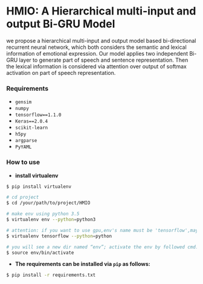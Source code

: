 # HMIO: A Hierarchical multi-input and output Bi-GRU Model

we propose a hierarchical multi-input and output model based bi-directional recurrent neural network, which both considers the semantic and lexical information of emotional expression. Our model applies two independent Bi-GRU layer to generate part of speech and sentence representation. Then the lexical information is considered via attention over output of softmax activation on part of speech representation.


### Requirements
- `gensim`
- `numpy`
- `tensorflow==1.1.0`
- `Keras==2.0.4`
- `scikit-learn`
- `h5py`
- `argparse`
- `PyYAML`

### How to use

- **install virtualenv**
```bash
$ pip install virtualenv

# cd project
$ cd /your/path/to/project/HMIO

# make env using python 3.5
$ virtualenv env --python=python3

# attention: if you want to use gpu,env's name must be 'tensorflow',maybe like this:
$ virtualenv tensorflow --python=python

# you will see a new dir named “env”; activate the env by followed cmd:
$ source env/bin/activate
```

- **The requirements can be installed via `pip` as follows:**

```bash
$ pip install -r requirements.txt
```
